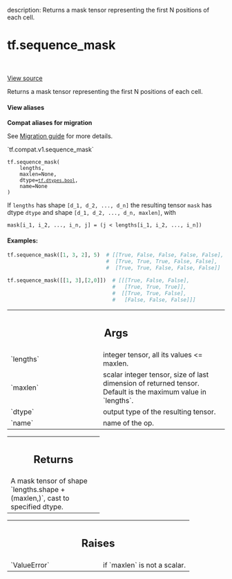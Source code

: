 description: Returns a mask tensor representing the first N positions of each cell.

<div itemscope itemtype="http://developers.google.com/ReferenceObject">
<meta itemprop="name" content="tf.sequence_mask" />
<meta itemprop="path" content="Stable" />
</div>

# tf.sequence_mask

<!-- Insert buttons and diff -->

<table class="tfo-notebook-buttons tfo-api nocontent" align="left">

</table>

<a target="_blank" class="external" href="/code/stable/tensorflow/python/ops/array_ops.py">View source</a>



Returns a mask tensor representing the first N positions of each cell.


<section class="expandable">
  <h4 class="showalways">View aliases</h4>
  <p>
<b>Compat aliases for migration</b>
<p>See
<a href="https://www.tensorflow.org/guide/migrate">Migration guide</a> for
more details.</p>
<p>`tf.compat.v1.sequence_mask`</p>
</p>
</section>

<pre class="devsite-click-to-copy prettyprint lang-py tfo-signature-link">
<code>tf.sequence_mask(
    lengths,
    maxlen=None,
    dtype=<a href="../tf/dtypes.md#bool"><code>tf.dtypes.bool</code></a>,
    name=None
)
</code></pre>



<!-- Placeholder for "Used in" -->

If `lengths` has shape `[d_1, d_2, ..., d_n]` the resulting tensor `mask` has
dtype `dtype` and shape `[d_1, d_2, ..., d_n, maxlen]`, with

```
mask[i_1, i_2, ..., i_n, j] = (j < lengths[i_1, i_2, ..., i_n])
```

#### Examples:



```python
tf.sequence_mask([1, 3, 2], 5)  # [[True, False, False, False, False],
                                #  [True, True, True, False, False],
                                #  [True, True, False, False, False]]

tf.sequence_mask([[1, 3],[2,0]])  # [[[True, False, False],
                                  #   [True, True, True]],
                                  #  [[True, True, False],
                                  #   [False, False, False]]]
```

<!-- Tabular view -->
 <table class="responsive fixed orange">
<colgroup><col width="214px"><col></colgroup>
<tr><th colspan="2"><h2 class="add-link">Args</h2></th></tr>

<tr>
<td>
`lengths`<a id="lengths"></a>
</td>
<td>
integer tensor, all its values <= maxlen.
</td>
</tr><tr>
<td>
`maxlen`<a id="maxlen"></a>
</td>
<td>
scalar integer tensor, size of last dimension of returned tensor.
Default is the maximum value in `lengths`.
</td>
</tr><tr>
<td>
`dtype`<a id="dtype"></a>
</td>
<td>
output type of the resulting tensor.
</td>
</tr><tr>
<td>
`name`<a id="name"></a>
</td>
<td>
name of the op.
</td>
</tr>
</table>



<!-- Tabular view -->
 <table class="responsive fixed orange">
<colgroup><col width="214px"><col></colgroup>
<tr><th colspan="2"><h2 class="add-link">Returns</h2></th></tr>
<tr class="alt">
<td colspan="2">
A mask tensor of shape `lengths.shape + (maxlen,)`, cast to specified dtype.
</td>
</tr>

</table>



<!-- Tabular view -->
 <table class="responsive fixed orange">
<colgroup><col width="214px"><col></colgroup>
<tr><th colspan="2"><h2 class="add-link">Raises</h2></th></tr>

<tr>
<td>
`ValueError`<a id="ValueError"></a>
</td>
<td>
if `maxlen` is not a scalar.
</td>
</tr>
</table>

